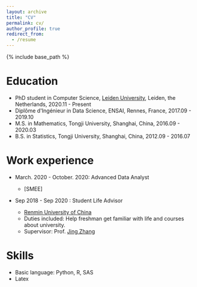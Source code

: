 ```yaml
---
layout: archive
title: "CV"
permalink: cv/
author_profile: true
redirect_from:
  - /resume
---
```


{% include base_path %}

Education
======
* PhD student in Computer Science, [Leiden University](https://www.universiteitleiden.nl/en), Leiden, the Netherlands, 2020.11 - Present
* Diplôme d'Ingénieur in Data Science, ENSAI, Rennes, France, 2017.09 - 2019.10
* M.S. in Mathematics, Tongji University, Shanghai, China, 2016.09 - 2020.03
* B.S. in Statistics, Tongji University, Shanghai, China, 2012.09 - 2016.07

Work experience
======
* March. 2020 - October. 2020: Advanced Data Analyst
  * [SMEE]

* Sep 2018 - Sep 2020 : Student Life Advisor
  * [Renmin University of China](https://ruc.edu.cn/)
  * Duties included: Help freshman get familiar with life and courses about university.
  * Supervisor: Prof. [Jing Zhang](https://xiaojingzi.github.io/)

Skills
======
* Basic language: Python, R, SAS
* Latex

<!--
Publications
======
  <ul>{% for post in site.publications %}
    {% include archive-single-cv.html %}
  {% endfor %}</ul>
Talks
======
  <ul>{% for post in site.talks %}
    {% include archive-single-talk-cv.html %}
  {% endfor %}</ul>
-->  

<!--
Teaching
======
  <ul>{% for post in site.teaching %}
    {% include archive-single-cv.html %}
  {% endfor %}</ul>
-->

<!--
Service and leadership
======
* Currently signed in to 43 different slack teams
-->
